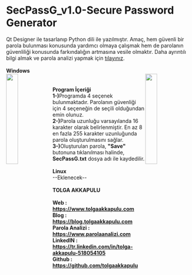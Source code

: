 # SecPassG_v1.0-Secure Password Generator
Qt Designer ile tasarlanıp Python dili ile yazılmıştır. Amaç, hem güvenli bir parola bulunması konusunda yardımcı olmaya çalışmak hem de parolanın güvenliliği konusunda farkındalığın artmasına vesile olmaktır. Daha ayrıntılı bilgi almak ve parola analizi yapmak için <a href="https://www.parolaanalizi.com" target="_blank">tılayınız</a>.
<br><br>
<b> Windows</b><br>
<img src="https://www.parolaanalizi.com/images/SecPassG/1.png" style="float:left" width="25%">
<img src="https://www.parolaanalizi.com/images/SecPassG/2.png" style="float:right" width="25%">
<br><br>
<b>Program İçeriği</b><br>
<b>1-)</b>Programda 4 seçenek bulunmaktadır. Parolanın güvenliği için 4 seçeneğin de seçili olduğundan emin olunuz. <br>
<b>2-)</b>Parola uzunluğu varsayılanda 16 karakter olarak belirlenmiştir. En az 8 en fazla 255 karakter uzunluğunda parola oluşturulmasını sağlar.<br>
<b>3-)</b>Oluşturulan parola, <b>"Save"</b> butonuna tıklanılması halinde, <b>SecPassG.txt</b> dosya adı ile kaydedilir.
<br><br>
<b>Linux</b><br>
--Eklenecek--<br><br>
<b>TOLGA AKKAPULU<br><br>
Web             : https://www.tolgaakkapulu.com<br>
Blog            : https://blog.tolgaakkapulu.com<br>
Parola Analizi  : https://www.parolaanalizi.com<br>
LinkedIN        : https://tr.linkedin.com/in/tolga-akkapulu-518054105<br>
Github          : https://github.com/tolgaakkapulu</b>
